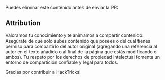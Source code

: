 Puedes eliminar este contenido antes de enviar la PR:

## Attribution
Valoramos tu conocimiento y te animamos a compartir contenido. Asegúrate de que solo subes contenido que posees o del cual tienes permiso para compartirlo del autor original (agregando una referencia al autor en el texto añadido o al final de la página que estás modificando o ambos). Tu respeto por los derechos de propiedad intelectual fomenta un entorno de compartición confiable y legal para todos.

Gracias por contribuir a HackTricks!
